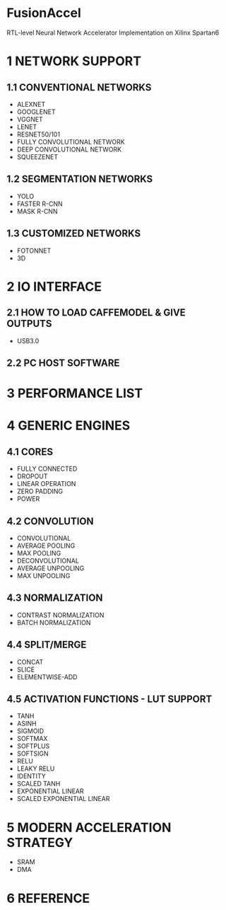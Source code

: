 # FusionAccel
RTL-level Neural Network Accelerator Implementation on Xilinx Spartan6

# 1 NETWORK SUPPORT

## 1.1 CONVENTIONAL NETWORKS
- ALEXNET
- GOOGLENET
- VGGNET
- LENET
- RESNET50/101
- FULLY CONVOLUTIONAL NETWORK
- DEEP CONVOLUTIONAL NETWORK
- SQUEEZENET

## 1.2 SEGMENTATION NETWORKS
- YOLO
- FASTER R-CNN
- MASK R-CNN

## 1.3 CUSTOMIZED NETWORKS
- FOTONNET
- 3D

# 2 IO INTERFACE
## 2.1 HOW TO LOAD CAFFEMODEL & GIVE OUTPUTS
- USB3.0

## 2.2 PC HOST SOFTWARE

# 3 PERFORMANCE LIST

# 4 GENERIC ENGINES
## 4.1 CORES
- FULLY CONNECTED
- DROPOUT
- LINEAR OPERATION
- ZERO PADDING
- POWER

## 4.2 CONVOLUTION
- CONVOLUTIONAL
- AVERAGE POOLING
- MAX POOLING
- DECONVOLUTIONAL
- AVERAGE UNPOOLING
- MAX UNPOOLING

## 4.3 NORMALIZATION
- CONTRAST NORMALIZATION
- BATCH NORMALIZATION

## 4.4 SPLIT/MERGE
- CONCAT
- SLICE
- ELEMENTWISE-ADD

## 4.5 ACTIVATION FUNCTIONS - LUT SUPPORT
- TANH
- ASINH
- SIGMOID
- SOFTMAX
- SOFTPLUS
- SOFTSIGN
- RELU
- LEAKY RELU
- IDENTITY
- SCALED TANH
- EXPONENTIAL LINEAR
- SCALED EXPONENTIAL LINEAR

# 5 MODERN ACCELERATION STRATEGY
- SRAM
- DMA

# 6 REFERENCE